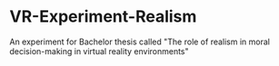 # VR-Experiment-Realism
An experiment for Bachelor thesis called "The role of realism in moral decision-making in virtual reality environments"
